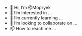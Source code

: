 - 👋 Hi, I’m @Mopryek
- 👀 I’m interested in ...
- 🌱 I’m currently learning ...
- 💞️ I’m looking to collaborate on ...
- 📫 How to reach me ...

<!---
Mopryek/Mopryek is a ✨ special ✨ repository because its `README.md` (this file) appears on your GitHub profile.
You can click the Preview link to take a look at your changes.
--->
